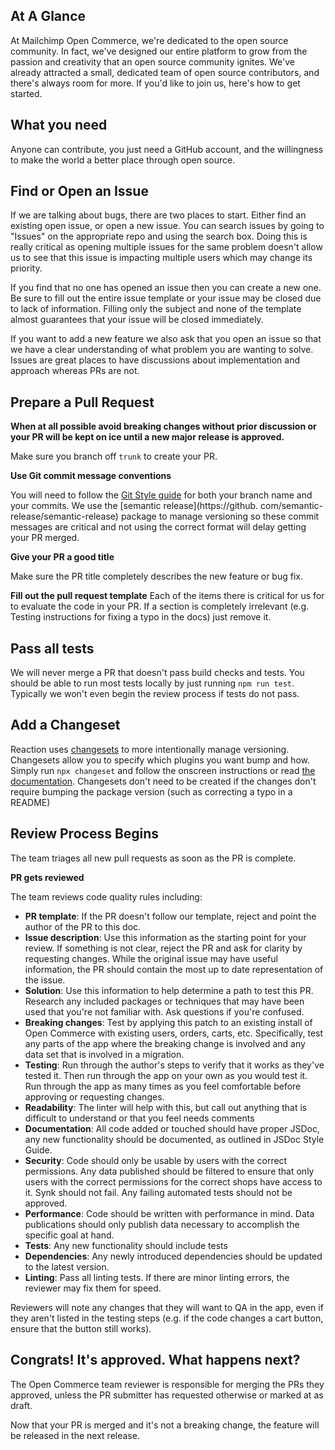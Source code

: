 ## At A Glance

At Mailchimp Open Commerce, we're dedicated to the open source community. In fact, we've designed our entire platform to grow from the passion and creativity that an open source community ignites. We've already attracted a small, dedicated team of open source contributors, and there's always room for more. If you'd like to join us, here's how to get started.

## What you need

Anyone can contribute, you just need a GitHub account, and the willingness to make the world a better place through open source.

## Find or Open an Issue

If we are talking about bugs, there are two places to start. Either find an existing open issue, or open a new issue. You can search issues by going to "Issues" on the appropriate repo and using the search box. Doing this is really critical as opening multiple issues for the same problem doesn't allow us to see that this issue is impacting multiple users which may change its priority.

If you find that no one has opened an issue then you can create a new one. Be sure to fill out the entire issue template or your issue may be closed due to lack of information. Filling only the subject and none of the template almost guarantees that your issue will be closed immediately.

If you want to add a new feature we also ask that you open an issue so that we have a clear understanding of what problem you are wanting to solve. Issues are great places to have discussions about implementation and approach whereas PRs are not.


## Prepare a Pull Request

**When at all possible avoid breaking changes without prior discussion or your PR will be kept on ice until a new major release is approved.**

Make sure you branch off `trunk` to create your PR.

**Use Git commit message conventions**

You will need to follow the [Git Style guide](/developer/open-commerce/docs/git-style-guide/) for both your branch name and your commits. 
We use the [semantic release](https://github. com/semantic-release/semantic-release) package to manage versioning so these commit messages are critical and not using the correct format will delay getting your PR merged.

**Give your PR a good title**

Make sure the PR title completely describes the new feature or bug fix.

**Fill out the pull request template**
Each of the items there is critical for us for to evaluate the code in your PR. If a section is completely irrelevant (e.g. Testing instructions for fixing a typo in the docs) just remove it.

## Pass all tests

We will never merge a PR that doesn't pass build checks and tests. You should be able to run most tests locally by just running `npm run test`. Typically we won't even begin the review process if tests do not pass.

## Add a Changeset

Reaction uses [changesets](https://github.com/changesets/changesets) to more intentionally manage versioning. 
Changesets allow you to specify which plugins you want bump and how. Simply run `npx changeset` and follow the 
onscreen instructions or read [the documentation](https://github.com/changesets/changesets/blob/main/docs/adding-a-changeset.md). 
Changesets don't need to be created if the changes don't require bumping the package version (such as correcting a typo in a README)

## Review Process Begins

The team triages all new pull requests as soon as the PR is complete.

**PR gets reviewed**

The team reviews code quality rules including:

  * **PR template**: If the PR doesn't follow our template, reject and point the author of the PR to this doc.
  * **Issue description**: Use this information as the starting point for your review. If something is not clear, reject the PR and ask for clarity by requesting changes. While the original issue may have useful information, the PR should contain the most up to date representation of the issue.
  * **Solution**: Use this information to help determine a path to test this PR. Research any included packages or techniques that may have been used that you're not familiar with. Ask questions if you're confused.
  * **Breaking changes**: Test by applying this patch to an existing install of Open Commerce with existing users, orders, carts, etc. Specifically, test any parts of the app where the breaking change is involved and any data set that is involved in a migration.
  * **Testing**: Run through the author's steps to verify that it works as they've tested it. Then run through the app on your own as you would test it. Run through the app as many times as you feel comfortable before approving or requesting changes.
  * **Readability**: The linter will help with this, but call out anything that is difficult to understand or that you feel needs comments 
  * **Documentation**: All code added or touched should have proper JSDoc, any new functionality should be documented, as outlined in JSDoc Style Guide. 
  * **Security**: Code should only be usable by users with the correct permissions. Any data published should be filtered to ensure that only users with the correct permissions for the correct shops have access to it. Synk should not fail. Any failing automated tests should not be approved.
  * **Performance**: Code should be written with performance in mind. Data publications should only publish data necessary to accomplish the specific goal at hand. 
  * **Tests**: Any new functionality should include tests
  * **Dependencies**: Any newly introduced dependencies should be updated to the latest version. 
  * **Linting**: Pass all linting tests. If there are minor linting errors, the reviewer may fix them for speed.

Reviewers will note any changes that they will want to QA in the app, even if they aren't listed in the testing steps (e.g. if the code changes a cart button, ensure that the button still works).


## Congrats! It's approved. What happens next?
The Open Commerce team reviewer is responsible for merging the PRs they approved, unless the PR submitter has 
requested otherwise or marked at as draft.

Now that your PR is merged and it's not a breaking change, the feature will be released in the next release. 
